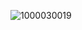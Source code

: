 ![1000030019](https://github.com/udhryd/Selfie/assets/138554087/44908e2f-dc4b-4dda-851f-d4803f5b57a6)


